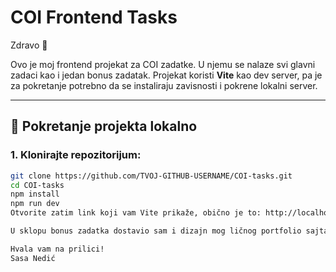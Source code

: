 # COI Frontend Tasks

Zdravo 👋

Ovo je moj frontend projekat za COI zadatke. U njemu se nalaze svi glavni zadaci kao i jedan bonus zadatak. Projekat koristi **Vite** kao dev server, pa je za pokretanje potrebno da se instaliraju zavisnosti i pokrene lokalni server.

---

## 🔧 Pokretanje projekta lokalno

### 1. Klonirajte repozitorijum:

```bash
git clone https://github.com/TVOJ-GITHUB-USERNAME/COI-tasks.git
cd COI-tasks
npm install
npm run dev
Otvorite zatim link koji vam Vite prikaže, obično je to: http://localhost:5173 ('ili localhost')

U sklopu bonus zadatka dostavio sam i dizajn mog ličnog portfolio sajta, kako bih pokazao da osim rada u kodu, imam i oko za dizajn elemenata i vizuelni balans.

Hvala vam na prilici!
Sasa Nedić
```
